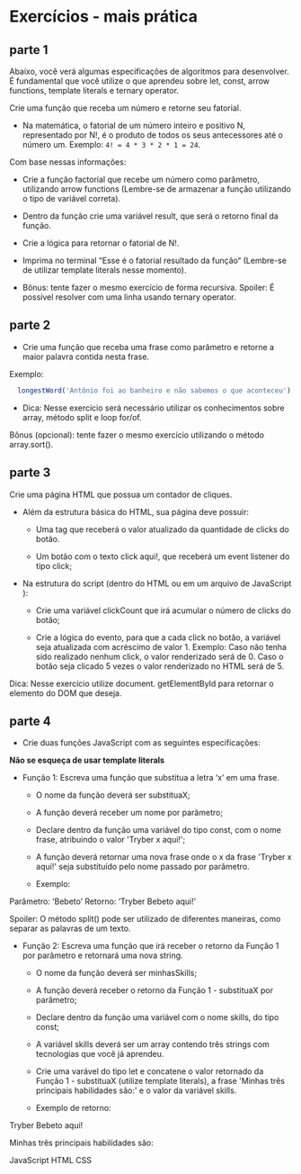 # Exercícios - mais prática

## parte 1

Abaixo, você verá algumas especificações de algoritmos para desenvolver. É fundamental que você utilize o que aprendeu sobre let, const, arrow functions, template literals e ternary operator.

Crie uma função que receba um número e retorne seu fatorial.

- Na matemática, o fatorial de um número inteiro e positivo N, representado por N!, é o produto de todos os seus antecessores até o número um. Exemplo: `4! = 4 * 3 * 2 * 1 = 24`.

Com base nessas informações:

- Crie a função factorial que recebe um número como parâmetro, utilizando arrow functions (Lembre-se de armazenar a função utilizando o tipo de variável correta).

- Dentro da função crie uma variável result, que será o retorno final da função.

- Crie a lógica para retornar o fatorial de N!.

- Imprima no terminal “Esse é o fatorial resultado da função“ (Lembre-se de utilizar template literals nesse momento).

- Bônus: tente fazer o mesmo exercício de forma recursiva. Spoiler: É possível resolver com uma linha usando ternary operator.

## parte 2

- Crie uma função que receba uma frase como parâmetro e retorne a maior palavra contida nesta frase.

Exemplo:

```javascript
  longestWord('Antônio foi ao banheiro e não sabemos o que aconteceu') // retorna 'aconteceu'
```

- Dica: Nesse exercício será necessário utilizar os conhecimentos sobre array, método split e loop for/of.

Bônus (opcional): tente fazer o mesmo exercício utilizando o método array.sort().

## parte 3

Crie uma página HTML que possua um contador de cliques.

- Além da estrutura básica do HTML, sua página deve possuir:

  - Uma tag que receberá o valor atualizado da quantidade de clicks do botão.

  - Um botão com o texto click aqui!, que receberá um event listener do tipo click;

- Na estrutura do script (dentro do HTML ou em um arquivo de JavaScript ):

  - Crie uma variável clickCount que irá acumular o número de clicks do botão;

  - Crie a lógica do evento, para que a cada click no botão, a variável seja atualizada com acréscimo de valor 1. Exemplo: Caso não tenha sido realizado nenhum click, o valor renderizado será de 0. Caso o botão seja clicado 5 vezes o valor renderizado no HTML será de 5.

Dica: Nesse exercício utilize document. getElementById para retornar o elemento do DOM que deseja.

## parte 4

- Crie duas funções JavaScript com as seguintes especificações:

**Não se esqueça de usar template literals**

- Função 1: Escreva uma função que substitua a letra ‘x’ em uma frase.

  - O nome da função deverá ser substituaX;
  - A função deverá receber um nome por parâmetro;
  - Declare dentro da função uma variável do tipo const, com o nome frase, atribuindo o valor 'Tryber x aqui!';
  - A função deverá retornar uma nova frase onde o x da frase 'Tryber x aqui!' seja substituído pelo nome passado por parâmetro.

  - Exemplo:

Parâmetro: ‘Bebeto’
Retorno: ‘Tryber Bebeto aqui!’

Spoiler: O método split() pode ser utilizado de diferentes maneiras, como separar as palavras de um texto.

- Função 2: Escreva uma função que irá receber o retorno da Função 1 por parâmetro e retornará uma nova string.

  - O nome da função deverá ser minhasSkills;
  - A função deverá receber o retorno da Função 1 - substituaX por parâmetro;
  - Declare dentro da função uma variável com o nome skills, do tipo const;
  - A variável skills deverá ser um array contendo três strings com tecnologias que você já aprendeu.
  - Crie uma varável do tipo let e concatene o valor retornado da Função 1 - substituaX (utilize template literals), a frase 'Minhas três principais habilidades são:' e o valor da variável skills.

  - Exemplo de retorno:

Tryber Bebeto aqui!

Minhas três principais habilidades são:

JavaScript
HTML
CSS
